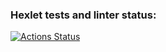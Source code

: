 ### Hexlet tests and linter status:
[![Actions Status](https://github.com/TVAnpilogova/data-analytics-project-100/actions/workflows/hexlet-check.yml/badge.svg)](https://github.com/TVAnpilogova/data-analytics-project-100/actions)
